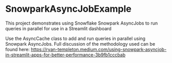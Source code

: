 # SnowparkAsyncJobExample
This project demonstrates using Snowflake Snowpark AsyncJobs to run queries in parallel for use in a Streamlit dashboard

Use the AsyncCache class to add and run queries in parallel using Snowpark AsyncJobs. Full discussion of the methodology used can be found here: https://ryan-templeton.medium.com/using-snowpark-asyncjob-in-streamlit-apps-for-better-performance-3b9fb1cccbab
